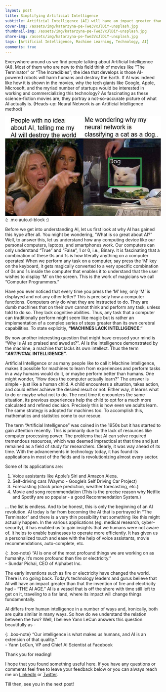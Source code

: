 ```yaml
---
layout: post
title: Simplifying Artificial Intelligence
subtitle: Artificial Intelligence (AI) will have an impact greater than what the Steam Engine had in the Industrial Revolution. But what is AI?
cover-img: /assets/img/katarzyna-pe-Twe3VxJlDiY-unsplash.jpg
thumbnail-img: /assets/img/katarzyna-pe-Twe3VxJlDiY-unsplash.jpg
share-img: /assets/img/katarzyna-pe-Twe3VxJlDiY-unsplash.jpg
tags: [Artificial Intelligence, Machine Learning, Technology, AI]
comments: true
---
```


Everywhere around us we find people talking about Artificial Intelligence (AI). Most of them who are new to this field think of movies like 
“The Terminator” or “The Incredibles”; the idea that develops is those AI-powered robots will harm humans and destroy the Earth. If AI was indeed 
like how it is shown in the movies, why the tech giants like Google, Apple, Microsoft, and the myriad number of startups would be interested in 
working and commercializing this technology? As fascinating as these science-fiction movies are, they portray a not-so-accurate picture of what 
AI actually is. (Heads-up: Neural Network is an Artificial Intelligence method)

![AI Meme](/assets/img/hg366coymrd31.jpg){: .mx-auto.d-block :}


Before we get into understanding AI, let us first look at why AI has gained this hype after all. You might be wondering, “What is so great about AI?” 
Well, to answer this, let us understand how any computing device like our personal computers, laptops, and smartphones work. Our computers can only 
understand “True” and “False”, 1 or 0, i.e., Binary. It is fascinating that a combination of these 0s and 1s is how literally anything on a computer 
operates! When we perform any task on a computer, say press the ‘M’ key on the keyboard, it gets magically converted to a very specific combination of 
0s and 1s inside the computer that enables it to understand that the user wishes to display ‘M’ on the screen. This is the work of magicians we call 
“Computer Programmers.”

Have you ever noticed that every time you press the ‘M’ key, only ‘M’ is displayed and not any other letter? This is precisely how a computer functions. 
Computers only do what they are instructed to do. They are dumb machines that on their own cannot think and perform any task, unless told to do so. 
They lack cognitive abilities. Thus, any task that a computer can traditionally perform might seem like magic but is rather an implementation of a 
complex series of steps greater than its own cerebral capabilities. To state explicitly, **“MACHINES LACK INTELLIGENCE.”**

By now another interesting question that might have crossed your mind is “Why is AI so praised and awed at?”. AI is the intelligence demonstrated by 
the machine; a machine that lacks its own intellect. Thus the term **“_ARTIFICIAL_ INTELLIGENCE”.**
 
Artificial Intelligence or as many people like to call it Machine Intelligence, makes it possible for machines to learn from experiences and perform 
tasks in a way humans would do it, or maybe perform better than humans. One might wonder, “How does the computer actually learn?” The answer is 
simple - just like a human child. A child encounters a situation, takes action, and could either achieve the desired result or not. Either way, it learns 
what to do or maybe what not to do. The next time it encounters the same situation, its previous experiences help the child to opt for a much more 
calculated and refined decision. Precisely this is how even we adults learn. The same strategy is adopted for machines too. To accomplish this, 
mathematics and statistics come to our rescue.

The term “Artificial Intelligence” was coined in the 1950s but it has started to gain attention recently. This is primarily due to the lack of resources 
like computer processing power. The problems that AI can solve required tremendous resources, which was deemed impractical at that time and just remained 
as a field of study for researchers. Clearly, it was way ahead of its time. With the advancements in technology today, it has found its applications in 
most of the fields and is revolutionizing almost every sector. 

Some of its applications are: 

1. Voice assistants like Apple’s Siri and Amazon Alexa.
2. Self-driving cars (Waymo - Google’s Self Driving Car Project)
3. Forecasting (stock price prediction, weather forecasting, etc.)
4. Movie and song recommendation (This is the precise reason why Netflix and Spotify are so popular - a good Recommendation System.)

… the list is endless. And to be honest, this is only the beginning of an AI revolution. AI today is far from becoming the AI that is portrayed in 
“The Terminator” and there is a very thin possibility that something like this might actually happen. In the various applications (eg. medical research, 
cyber-security), it has enabled us to gain insights that we humans were not aware of. It helps to enable businesses to operate more efficiently. It has 
given us a personalized touch and ease with the help of voice assistants, movie recommendations, auto-complete, etc. 

{: .box-note}
“AI is one of the most profound things we are working on as humanity. It’s more profound than fire or electricity.” <br/> - Sundar Pichai, CEO of Alphabet Inc.

The early inventions such as fire or electricity have changed the world. There is no going back. Today’s technology leaders and gurus believe that AI will 
have an impact greater than that the invention of fire and electricity had - “THE AI AGE.” AI is a vessel that is off the shore with time still left to get 
on it, traveling to a far land, where its impact will change things fundamentally.
 
AI differs from human intelligence in a number of ways and, ironically, both are quite similar in many ways. So how do we understand the relation between 
the two? Well, I believe Yann LeCun answers this question beautifully as - 

{: .box-note}
“Our intelligence is what makes us humans, and AI is an extension of that quality.” <br/> - Yann LeCun, VP and Chief AI Scientist at Facebook

Thank you for reading!

I hope that you found something useful here. If you have any questions or comments feel free to leave your feedback below or you can always reach me on 
[LinkedIn](https://in.linkedin.com/in/jash-rathod-902512145) or [Twitter](https://twitter.com/rathod_jash). 

Till then, see you in the next post!
